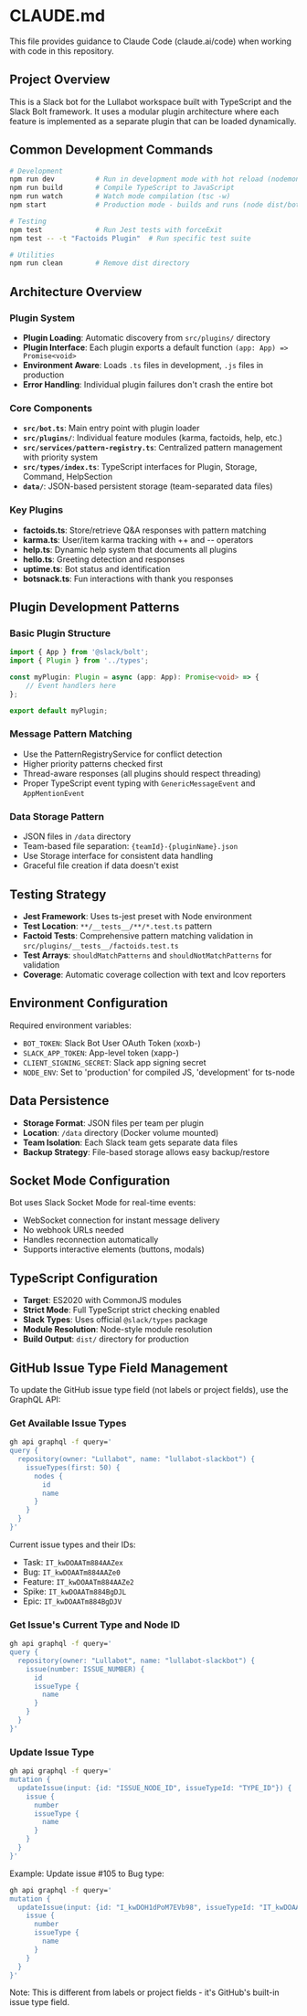 # CLAUDE.md

This file provides guidance to Claude Code (claude.ai/code) when working with code in this repository.

## Project Overview

This is a Slack bot for the Lullabot workspace built with TypeScript and the Slack Bolt framework. It uses a modular plugin architecture where each feature is implemented as a separate plugin that can be loaded dynamically.

## Common Development Commands

```bash
# Development
npm run dev          # Run in development mode with hot reload (nodemon + ts-node)
npm run build        # Compile TypeScript to JavaScript
npm run watch        # Watch mode compilation (tsc -w)
npm start            # Production mode - builds and runs (node dist/bot.js)

# Testing
npm test             # Run Jest tests with forceExit
npm test -- -t "Factoids Plugin"  # Run specific test suite

# Utilities  
npm run clean        # Remove dist directory
```

## Architecture Overview

### Plugin System

- **Plugin Loading**: Automatic discovery from `src/plugins/` directory
- **Plugin Interface**: Each plugin exports a default function `(app: App) => Promise<void>`
- **Environment Aware**: Loads `.ts` files in development, `.js` files in production
- **Error Handling**: Individual plugin failures don't crash the entire bot

### Core Components

- **`src/bot.ts`**: Main entry point with plugin loader
- **`src/plugins/`**: Individual feature modules (karma, factoids, help, etc.)
- **`src/services/pattern-registry.ts`**: Centralized pattern management with priority system
- **`src/types/index.ts`**: TypeScript interfaces for Plugin, Storage, Command, HelpSection
- **`data/`**: JSON-based persistent storage (team-separated data files)

### Key Plugins

- **factoids.ts**: Store/retrieve Q&A responses with pattern matching
- **karma.ts**: User/item karma tracking with ++ and -- operators  
- **help.ts**: Dynamic help system that documents all plugins
- **hello.ts**: Greeting detection and responses
- **uptime.ts**: Bot status and identification
- **botsnack.ts**: Fun interactions with thank you responses

## Plugin Development Patterns

### Basic Plugin Structure

```typescript
import { App } from '@slack/bolt';
import { Plugin } from '../types';

const myPlugin: Plugin = async (app: App): Promise<void> => {
    // Event handlers here
};

export default myPlugin;
```

### Message Pattern Matching

- Use the PatternRegistryService for conflict detection
- Higher priority patterns checked first
- Thread-aware responses (all plugins should respect threading)
- Proper TypeScript event typing with `GenericMessageEvent` and `AppMentionEvent`

### Data Storage Pattern

- JSON files in `/data` directory
- Team-based file separation: `{teamId}-{pluginName}.json`
- Use Storage interface for consistent data handling
- Graceful file creation if data doesn't exist

## Testing Strategy

- **Jest Framework**: Uses ts-jest preset with Node environment
- **Test Location**: `**/__tests__/**/*.test.ts` pattern
- **Factoid Tests**: Comprehensive pattern matching validation in `src/plugins/__tests__/factoids.test.ts`
- **Test Arrays**: `shouldMatchPatterns` and `shouldNotMatchPatterns` for validation
- **Coverage**: Automatic coverage collection with text and lcov reporters

## Environment Configuration

Required environment variables:

- `BOT_TOKEN`: Slack Bot User OAuth Token (xoxb-)
- `SLACK_APP_TOKEN`: App-level token (xapp-)  
- `CLIENT_SIGNING_SECRET`: Slack app signing secret
- `NODE_ENV`: Set to 'production' for compiled JS, 'development' for ts-node

## Data Persistence

- **Storage Format**: JSON files per team per plugin
- **Location**: `/data` directory (Docker volume mounted)
- **Team Isolation**: Each Slack team gets separate data files
- **Backup Strategy**: File-based storage allows easy backup/restore

## Socket Mode Configuration

Bot uses Slack Socket Mode for real-time events:

- WebSocket connection for instant message delivery
- No webhook URLs needed
- Handles reconnection automatically
- Supports interactive elements (buttons, modals)

## TypeScript Configuration

- **Target**: ES2020 with CommonJS modules
- **Strict Mode**: Full TypeScript strict checking enabled
- **Slack Types**: Uses official `@slack/types` package
- **Module Resolution**: Node-style module resolution
- **Build Output**: `dist/` directory for production

## GitHub Issue Type Field Management

To update the GitHub issue type field (not labels or project fields), use the GraphQL API:

### Get Available Issue Types
```bash
gh api graphql -f query='
query {
  repository(owner: "Lullabot", name: "lullabot-slackbot") {
    issueTypes(first: 50) {
      nodes {
        id
        name
      }
    }
  }
}'
```

Current issue types and their IDs:
- Task: `IT_kwDOAATm884AAZex`
- Bug: `IT_kwDOAATm884AAZe0`
- Feature: `IT_kwDOAATm884AAZe2`
- Spike: `IT_kwDOAATm884BgDJL`
- Epic: `IT_kwDOAATm884BgDJV`

### Get Issue's Current Type and Node ID
```bash
gh api graphql -f query='
query {
  repository(owner: "Lullabot", name: "lullabot-slackbot") {
    issue(number: ISSUE_NUMBER) {
      id
      issueType {
        name
      }
    }
  }
}'
```

### Update Issue Type
```bash
gh api graphql -f query='
mutation {
  updateIssue(input: {id: "ISSUE_NODE_ID", issueTypeId: "TYPE_ID"}) {
    issue {
      number
      issueType {
        name
      }
    }
  }
}'
```

Example: Update issue #105 to Bug type:
```bash
gh api graphql -f query='
mutation {
  updateIssue(input: {id: "I_kwDOH1dPoM7EVb98", issueTypeId: "IT_kwDOAATm884AAZe0"}) {
    issue {
      number
      issueType {
        name
      }
    }
  }
}'
```

Note: This is different from labels or project fields - it's GitHub's built-in issue type field.
